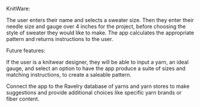 KnitWare:

The user enters their name and selects a sweater size. Then they enter their needle size and gauge over 4 inches for the project, before choosing the style of sweater they would like to make.  The app calculates the appropriate pattern and returns instructions to the user.

Future features:

If the user is a knitwear designer, they will be able to input a yarn, an ideal gauge, and select an option to have the app produce a suite of sizes and matching instructions, to create a saleable pattern.

Connect the app to the Ravelry database of yarns and yarn stores to make suggestions and provide additional choices like specific yarn brands or fiber content.